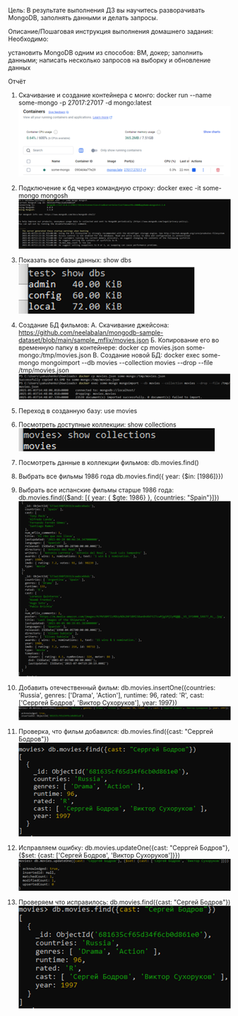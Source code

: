 Цель:
В результате выполнения ДЗ вы научитесь разворачивать MongoDB, заполнять данными и делать запросы.


Описание/Пошаговая инструкция выполнения домашнего задания:
Необходимо:

установить MongoDB одним из способов: ВМ, докер;
заполнить данными;
написать несколько запросов на выборку и обновление данных


Отчёт
1. Скачивание и создание контейнера с монго: docker run --name some-mongo -p 27017:27017 -d mongo:latest
![img.png](img.png)

2. Подключение к бд через командную строку: docker exec -it some-mongo mongosh
![img_1.png](img_1.png)

3. Показать все базы данных: show dbs
![img_3.png](img_3.png)

4.	Создание БД фильмов:
      А.  Скачивание джейсона: https://github.com/neelabalan/mongodb-sample-dataset/blob/main/sample_mflix/movies.json
      Б. Копирование его во временную папку в контейнере: docker cp movies.json some-mongo:/tmp/movies.json
      В. Создание новой БД: docker exec some-mongo mongoimport --db movies --collection movies --drop --file /tmp/movies.json
![img_4.png](img_4.png)

5.	Переход в созданную базу: use movies
6.	Посмотреть доступные коллекции: show collections
![img_2.png](img_2.png)

7.	Посмотреть данные в коллекции фильмов: db.movies.find()
8.	Выбрать все фильмы 1986 года db.movies.find({ year: {$in: [1986]}})
9.	Выбрать все испанские фильмы старше 1986 года: db.movies.find({$and: [{ year: { $gte: 1986} }, {countries: "Spain"}]})
![img_5.png](img_5.png)

10.	Добавить отечественный фильм: db.movies.insertOne({countries: 'Russia', genres: ['Drama', 'Action'], runtime: 96, rated: 'R', cast: ['Серргей Бодров', 'Виктор Сухоруков'], year: 1997})
![img_6.png](img_6.png)

11.	Проверка, что фильм добавился: db.movies.find({cast: "Серргей Бодров"})
![img_7.png](img_7.png)

12.	Исправляем ошибку: db.movies.updateOne({cast: "Серргей Бодров"}, {$set: {cast: ['Сергей Бодров', 'Виктор Сухоруков']}})
![img_8.png](img_8.png)

13.	Проверяем что исправилось: db.movies.find({cast: "Сергей Бодров"})
![img_9.png](img_9.png)